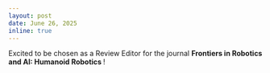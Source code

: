 ```yaml
---
layout: post
date: June 26, 2025
inline: true
---
```


 Excited to be chosen as a Review Editor for the journal  <b>Frontiers in Robotics and AI: Humanoid Robotics </b>!

